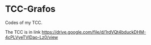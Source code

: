 # TCC-Grafos

Codes of my TCC.

The TCC is in link https://drive.google.com/file/d/1rdVQt4bduckDHM-4cPLVyeTVlDao-Lz0/view

